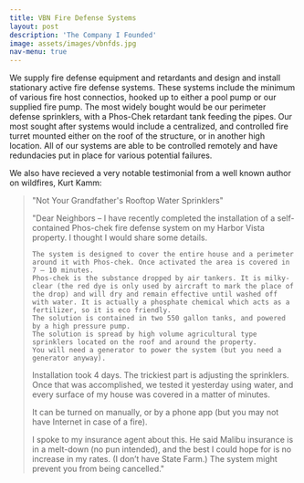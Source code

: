 ```yaml
---
title: VBN Fire Defense Systems
layout: post
description: 'The Company I Founded'
image: assets/images/vbnfds.jpg
nav-menu: true
---
```


We supply fire defense equipment and retardants and design and install stationary active fire defense systems. These systems include the minimum of various fire host connectios, hooked up to either a pool pump or our supplied fire pump. The most widely bought would be our perimeter defense sprinklers, with a Phos-Chek retardant tank feeding the pipes. Our most sought after systems would include a centralized, and controlled fire turret mounted either on the roof of the structure, or in another high location.  All of our systems are able to be controlled remotely and have redundacies put in place for various potential failures.

We also have recieved a very notable testimonial from a well known author on wildfires, Kurt Kamm:
<blockquote>"Not Your Grandfather's Rooftop Water Sprinklers"

"Dear Neighbors – I have recently completed the installation of a self-contained Phos-chek fire defense system on my Harbor Vista property. I thought I would share some details.

 

    The system is designed to cover the entire house and a perimeter around it with Phos-chek. Once activated the area is covered in 7 – 10 minutes.
    Phos-chek is the substance dropped by air tankers. It is milky-clear (the red dye is only used by aircraft to mark the place of the drop) and will dry and remain effective until washed off with water. It is actually a phosphate chemical which acts as a fertilizer, so it is eco friendly.
    The solution is contained in two 550 gallon tanks, and powered by a high pressure pump.
    The solution is spread by high volume agricultural type sprinklers located on the roof and around the property.
    You will need a generator to power the system (but you need a generator anyway).

 

Installation took 4 days. The trickiest part is adjusting the sprinklers. Once that was accomplished, we tested it yesterday using water, and every surface of my house was covered in a matter of minutes.

It can be turned on manually, or by a phone app (but you may not have Internet in case of a fire).

 

I spoke to my insurance agent about this. He said Malibu insurance is in a melt-down (no pun intended), and the best I could hope for is no increase in my rates. (I don’t have State Farm.) The system might prevent you from being cancelled." </blockquote>